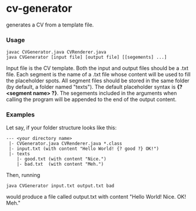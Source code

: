 # cv-generator
generates a CV from a template file.
### Usage
```
javac CVGenerator.java CVRenderer.java
java CVGenerator [input file] [output file] [[segements] ...]
```
Input file is the CV template. Both the input and output files should be a .txt file. Each segment is the name of a .txt file whose content will be used to fill the placeholder spots. All segment files should be stored in the same folder (by default, a folder named "texts"). The default placeholder syntax is __{? \<segment name\> ?}__. The segements included in the arguments when calling the program will be appended to the end of the output content.
### Examples
Let say, if your folder structure looks like this:
```
--- <your directory name>
 |- CVGenerator.java CVRenderer.java *.class
 |- input.txt (with content "Hello World! {? good ?} OK!")
 |- texts
    |- good.txt (with content "Nice.")
    |- bad.txt  (with content "Meh.")
```
Then, running
```
java CVGenerator input.txt output.txt bad
```
would produce a file called output.txt with content "Hello World! Nice. OK! Meh."
